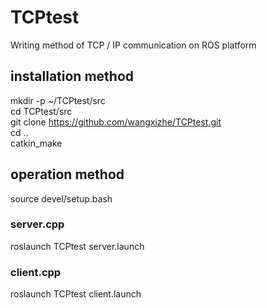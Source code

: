 # TCPtest
Writing method of TCP / IP communication on ROS platform  
## installation method
mkdir -p ~/TCPtest/src  
cd TCPtest/src  
git clone https://github.com/wangxizhe/TCPtest.git  
cd ..  
catkin_make
## operation method
source devel/setup.bash  
### server.cpp  
roslaunch TCPtest server.launch  
### client.cpp  
roslaunch TCPtest client.launch

